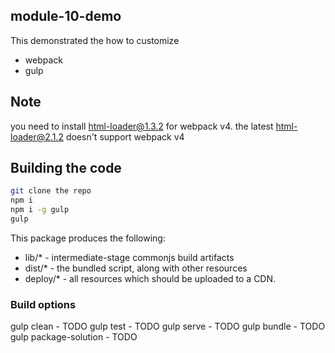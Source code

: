 ## module-10-demo

This demonstrated the how to customize
* webpack 
* gulp

## Note
you need to install html-loader@1.3.2 for webpack v4. the latest html-loader@2.1.2 doesn't support webpack v4
## Building the code

```bash
git clone the repo
npm i
npm i -g gulp
gulp
```

This package produces the following:

* lib/* - intermediate-stage commonjs build artifacts
* dist/* - the bundled script, along with other resources
* deploy/* - all resources which should be uploaded to a CDN.

### Build options

gulp clean - TODO
gulp test - TODO
gulp serve - TODO
gulp bundle - TODO
gulp package-solution - TODO
